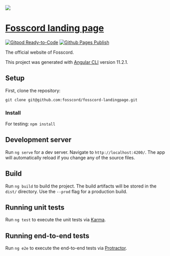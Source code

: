 ![](https://avatars.githubusercontent.com/u/75180178?s=200&v=4?style=centerme)

# [Fosscord landing page](https://fosscord.com)

[![Gitpod Ready-to-Code](https://img.shields.io/badge/Gitpod-ready--to--code-blue?logo=gitpod)](https://gitpod.io/#https://github.com/fosscord/fosscord-landingpage) [![Github Pages Publish](https://github.com/fosscord/fosscord-landingpage/actions/workflows/build.yml/badge.svg)](https://github.com/fosscord/fosscord-landingpage/actions/workflows/build.yml)

The official website of Fosscord.

This project was generated with [Angular CLI](https://github.com/angular/angular-cli) version 11.2.1.

## Setup

First, clone the repository:

`git clone git@github.com:fosscord/fosscord-landingpage.git`

### Install

For testing:
`npm install`

## Development server

Run `ng serve` for a dev server. Navigate to `http://localhost:4200/`. The app will automatically reload if you change any of the source files.

## Build

Run `ng build` to build the project. The build artifacts will be stored in the `dist/` directory. Use the `--prod` flag for a production build.

## Running unit tests

Run `ng test` to execute the unit tests via [Karma](https://karma-runner.github.io).

## Running end-to-end tests

Run `ng e2e` to execute the end-to-end tests via [Protractor](http://www.protractortest.org/).
